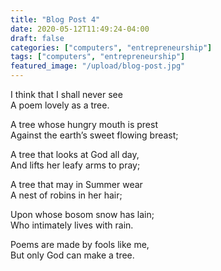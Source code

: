 ```yaml
---
title: "Blog Post 4"
date: 2020-05-12T11:49:24-04:00
draft: false
categories: ["computers", "entrepreneurship"]
tags: ["computers", "entrepreneurship"]
featured_image: "/upload/blog-post.jpg"
---
```


I think that I shall never see  
A poem lovely as a tree.

A tree whose hungry mouth is prest  
Against the earth’s sweet flowing breast;

A tree that looks at God all day,  
And lifts her leafy arms to pray;

A tree that may in Summer wear  
A nest of robins in her hair;

Upon whose bosom snow has lain;  
Who intimately lives with rain.

Poems are made by fools like me,  
But only God can make a tree.